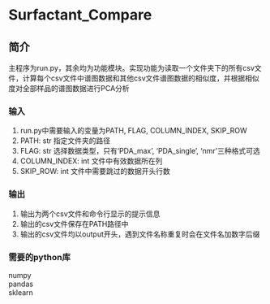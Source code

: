 # Surfactant_Compare

## 简介
主程序为run.py，其余均为功能模块。实现功能为读取一个文件夹下的所有csv文件，计算每个csv文件中谱图数据和其他csv文件谱图数据的相似度，并根据相似度对全部样品的谱图数据进行PCA分析
### 输入
1. run.py中需要输入的变量为PATH, FLAG, COLUMN_INDEX, SKIP_ROW
2. PATH: str 指定文件夹的路径
3. FLAG: str 选择数据类型，只有‘PDA_max’, ‘PDA_single’, ‘nmr’三种格式可选
4. COLUMN_INDEX: int 文件中有效数据所在列
5. SKIP_ROW: int 文件中需要跳过的数据开头行数

### 输出
1. 输出为两个csv文件和命令行显示的提示信息
2. 输出的csv文件保存在PATH路径中
3. 输出的csv文件均以output开头，遇到文件名称重复时会在文件名加数字后缀

### 需要的python库
numpy  
pandas  
sklearn
